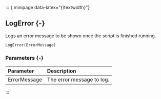 ::: {.minipage data-latex="{\textwidth}"}
## LogError {-}

Logs an error message to be shown once the script is finished running.

```{sql}
LogError(ErrorMessage)
```

### Parameters {-}

**Parameter** | **Description**
| :-- | :-- |
ErrorMessage | The error message to log.
:::
